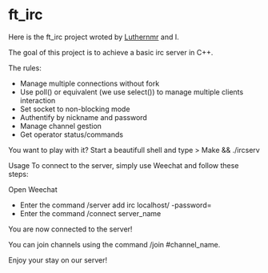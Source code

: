 # ft_irc

Here is the ft_irc project wroted by [Luthernmr](https://github.com/Luthernmr) and I.

The goal of this project is to achieve a basic irc server in C++.

The rules:

* Manage multiple connections without fork
* Use poll() or equivalent (we use select()) to manage multiple clients interaction
* Set socket to non-blocking mode
* Authentify by nickname and password
* Manage channel gestion
* Get operator status/commands

You want to play with it? Start a beautifull shell and type > Make && ./ircserv <port> <password>

Usage
To connect to the server, simply use Weechat and follow these steps:

Open Weechat
* Enter the command /server add irc localhost/<port> -password=<password>
* Enter the command /connect server_name

You are now connected to the server!

You can join channels using the command /join #channel_name.

Enjoy your stay on our server!
